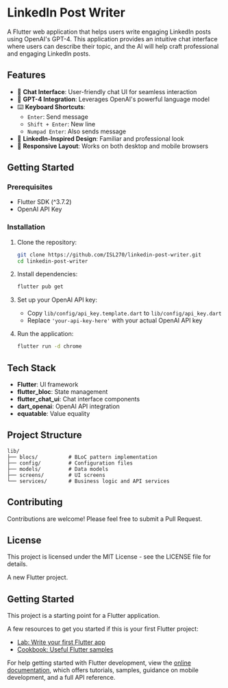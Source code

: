 # LinkedIn Post Writer

A Flutter web application that helps users write engaging LinkedIn posts using OpenAI's GPT-4. This application provides an intuitive chat interface where users can describe their topic, and the AI will help craft professional and engaging LinkedIn posts.

## Features

- 💬 **Chat Interface**: User-friendly chat UI for seamless interaction
- 🤖 **GPT-4 Integration**: Leverages OpenAI's powerful language model
- ⌨️ **Keyboard Shortcuts**:
  - `Enter`: Send message
  - `Shift + Enter`: New line
  - `Numpad Enter`: Also sends message
- 🎨 **LinkedIn-Inspired Design**: Familiar and professional look
- 📱 **Responsive Layout**: Works on both desktop and mobile browsers

## Getting Started

### Prerequisites

- Flutter SDK (^3.7.2)
- OpenAI API Key

### Installation

1. Clone the repository:
   ```bash
   git clone https://github.com/ISL270/linkedin-post-writer.git
   cd linkedin-post-writer
   ```

2. Install dependencies:
   ```bash
   flutter pub get
   ```

3. Set up your OpenAI API key:
   - Copy `lib/config/api_key.template.dart` to `lib/config/api_key.dart`
   - Replace `'your-api-key-here'` with your actual OpenAI API key

4. Run the application:
   ```bash
   flutter run -d chrome
   ```

## Tech Stack

- **Flutter**: UI framework
- **flutter_bloc**: State management
- **flutter_chat_ui**: Chat interface components
- **dart_openai**: OpenAI API integration
- **equatable**: Value equality

## Project Structure

```
lib/
├── blocs/          # BLoC pattern implementation
├── config/         # Configuration files
├── models/         # Data models
├── screens/        # UI screens
└── services/       # Business logic and API services
```

## Contributing

Contributions are welcome! Please feel free to submit a Pull Request.

## License

This project is licensed under the MIT License - see the LICENSE file for details.


A new Flutter project.

## Getting Started

This project is a starting point for a Flutter application.

A few resources to get you started if this is your first Flutter project:

- [Lab: Write your first Flutter app](https://docs.flutter.dev/get-started/codelab)
- [Cookbook: Useful Flutter samples](https://docs.flutter.dev/cookbook)

For help getting started with Flutter development, view the
[online documentation](https://docs.flutter.dev/), which offers tutorials,
samples, guidance on mobile development, and a full API reference.
